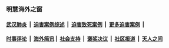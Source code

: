 
### 明慧海外之窗

####  [武汉肺炎](indexes/365.md?t=06101400) &nbsp;|&nbsp;  [迫害案例综述](indexes/328.md?t=06101400) &nbsp;|&nbsp; [迫害致死案例](indexes/277.md?t=06101400)  &nbsp;|&nbsp; [更多迫害案例](indexes/81.md?t=06101400)  &nbsp;|&nbsp; 
####  [时事评论](indexes/19.md?t=06101400) &nbsp;|&nbsp; [海外简讯](indexes/245.md?t=06101400)&nbsp;|&nbsp;  [社会支持](indexes/140.md?t=06101400) &nbsp;|&nbsp; [褒奖决议](indexes/282.md?t=06101400) &nbsp;|&nbsp; [社区报道](indexes/91.md?t=06101400)  &nbsp;|&nbsp; [天人之间](indexes/78.md?t=06101400) 

